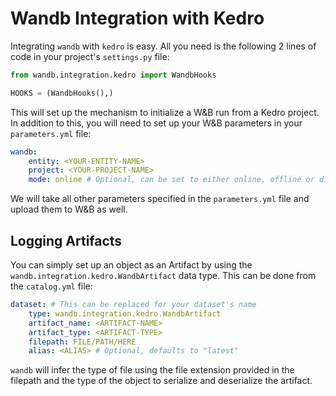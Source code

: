 # Wandb Integration with Kedro

Integrating `wandb` with `kedro` is easy. All you need is the following 2 lines of code in your project's `settings.py` file:

```python
from wandb.integration.kedro import WandbHooks

HOOKS = (WandbHooks(),)
```

This will set up the mechanism to initialize a W&B run from a Kedro project. In addition to this, you will need to set up your W&B parameters in your `parameters.yml` file:

```yaml
wandb:
    entity: <YOUR-ENTITY-NAME>
    project: <YOUR-PROJECT-NAME>
    mode: online # Optional, can be set to either online, offline or disabled, but is online by default
```
We will take all other parameters specified in the `parameters.yml` file and upload them to W&B as well.

## Logging Artifacts

You can simply set up an object as an Artifact by using the `wandb.integration.kedro.WandbArtifact` data type. This can be done from the `catalog.yml` file:

```yaml
dataset: # This can be replaced for your dataset's name
    type: wandb.integration.kedro.WandbArtifact
    artifact_name: <ARTIFACT-NAME>
    artifact_type: <ARTIFACT-TYPE>
    filepath: FILE/PATH/HERE
    alias: <ALIAS> # Optional, defaults to "latest"
```

`wandb` will infer the type of file using the file extension provided in the filepath and the type of the object to serialize and deserialize the artifact.
